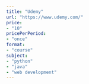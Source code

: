 ```yaml
---
title: "Udemy"
url: "https://www.udemy.com/"
price: 
- "10"
pricePerPeriod: 
- "once"
format: 
- "course"
subject: 
- "python"
- "java"
- "web development"
---
```

